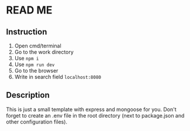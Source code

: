 # READ ME
## Instruction
1) Open cmd/terminal
2) Go to the work directory
3) Use `npm i`
4) Use `npm run dev`
5) Go to the browser
6) Write in search field `localhost:8080`

## Description
This is just a small template with express and mongoose for you. 
Don't forget to create an .env file in the root directory (next to package.json and other configuration files).
